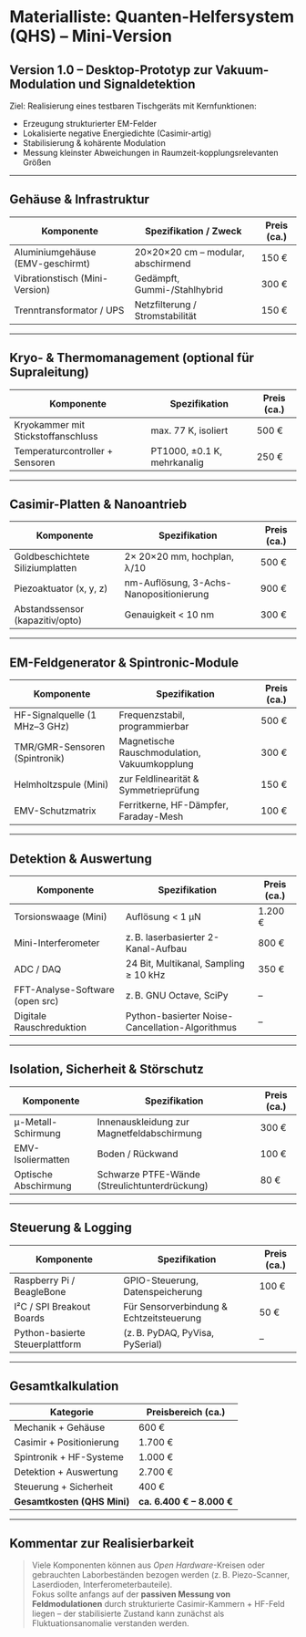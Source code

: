# Materialliste: Quanten-Helfersystem (QHS) – Mini-Version
## Version 1.0 – Desktop-Prototyp zur Vakuum-Modulation und Signaldetektion

Ziel: Realisierung eines testbaren Tischgeräts mit Kernfunktionen:
- Erzeugung strukturierter EM-Felder
- Lokalisierte negative Energiedichte (Casimir-artig)
- Stabilisierung & kohärente Modulation
- Messung kleinster Abweichungen in Raumzeit-kopplungsrelevanten Größen

---

## Gehäuse & Infrastruktur

| Komponente                        | Spezifikation / Zweck                              | Preis (ca.)     |
|----------------------------------|-----------------------------------------------------|-----------------|
| Aluminiumgehäuse (EMV-geschirmt) | 20×20×20 cm – modular, abschirmend                  | 150 €           |
| Vibrationstisch (Mini-Version)   | Gedämpft, Gummi-/Stahlhybrid                        | 300 €           |
| Trenntransformator / UPS         | Netzfilterung / Stromstabilität                     | 150 €           |

---

## Kryo- & Thermomanagement (optional für Supraleitung)

| Komponente                        | Spezifikation                                       | Preis (ca.)     |
|----------------------------------|-----------------------------------------------------|-----------------|
| Kryokammer mit Stickstoffanschluss | max. 77 K, isoliert                                 | 500 €           |
| Temperaturcontroller + Sensoren  | PT1000, ±0.1 K, mehrkanalig                         | 250 €           |

---

## Casimir-Platten & Nanoantrieb

| Komponente                        | Spezifikation                                       | Preis (ca.)     |
|----------------------------------|-----------------------------------------------------|-----------------|
| Goldbeschichtete Siliziumplatten | 2× 20×20 mm, hochplan, λ/10                         | 500 €           |
| Piezoaktuator (x, y, z)          | nm-Auflösung, 3-Achs-Nanopositionierung             | 900 €           |
| Abstandssensor (kapazitiv/opto)  | Genauigkeit < 10 nm                                 | 300 €           |

---

## EM-Feldgenerator & Spintronic-Module

| Komponente                        | Spezifikation                                       | Preis (ca.)     |
|----------------------------------|-----------------------------------------------------|-----------------|
| HF-Signalquelle (1 MHz–3 GHz)    | Frequenzstabil, programmierbar                      | 500 €           |
| TMR/GMR-Sensoren (Spintronik)    | Magnetische Rauschmodulation, Vakuumkopplung       | 300 €           |
| Helmholtzspule (Mini)            | zur Feldlinearität & Symmetrieprüfung              | 150 €           |
| EMV-Schutzmatrix                 | Ferritkerne, HF-Dämpfer, Faraday-Mesh               | 100 €           |

---

## Detektion & Auswertung

| Komponente                        | Spezifikation                                       | Preis (ca.)     |
|----------------------------------|-----------------------------------------------------|-----------------|
| Torsionswaage (Mini)             | Auflösung < 1 µN                                    | 1.200 €         |
| Mini-Interferometer              | z. B. laserbasierter 2-Kanal-Aufbau                 | 800 €           |
| ADC / DAQ                        | 24 Bit, Multikanal, Sampling ≥ 10 kHz               | 350 €           |
| FFT-Analyse-Software (open src)  | z. B. GNU Octave, SciPy                             | –               |
| Digitale Rauschreduktion         | Python-basierter Noise-Cancellation-Algorithmus     | –               |

---

## Isolation, Sicherheit & Störschutz

| Komponente                        | Spezifikation                                       | Preis (ca.)     |
|----------------------------------|-----------------------------------------------------|-----------------|
| μ-Metall-Schirmung               | Innenauskleidung zur Magnetfeldabschirmung          | 300 €           |
| EMV-Isoliermatten                | Boden / Rückwand                                    | 100 €           |
| Optische Abschirmung             | Schwarze PTFE-Wände (Streulichtunterdrückung)       | 80 €            |

---

## Steuerung & Logging

| Komponente                        | Spezifikation                                       | Preis (ca.)     |
|----------------------------------|-----------------------------------------------------|-----------------|
| Raspberry Pi / BeagleBone        | GPIO-Steuerung, Datenspeicherung                    | 100 €           |
| I²C / SPI Breakout Boards        | Für Sensorverbindung & Echtzeitsteuerung            | 50 €            |
| Python-basierte Steuerplattform  | (z. B. PyDAQ, PyVisa, PySerial)                     | –               |

---

## Gesamtkalkulation

| Kategorie                        | Preisbereich (ca.)       |
|----------------------------------|---------------------------|
| Mechanik + Gehäuse               | 600 €                     |
| Casimir + Positionierung         | 1.700 €                   |
| Spintronik + HF-Systeme          | 1.000 €                   |
| Detektion + Auswertung           | 2.700 €                   |
| Steuerung + Sicherheit           | 400 €                     |
| **Gesamtkosten (QHS Mini)**      | **ca. 6.400 € – 8.000 €** |

---

## Kommentar zur Realisierbarkeit

> Viele Komponenten können aus *Open Hardware*-Kreisen oder gebrauchten Laborbeständen bezogen werden (z. B. Piezo-Scanner, Laserdioden, Interferometerbauteile).  
> Fokus sollte anfangs auf der **passiven Messung von Feldmodulationen** durch strukturierte Casimir-Kammern + HF-Feld liegen – der stabilisierte Zustand kann zunächst als Fluktuationsanomalie verstanden werden.

